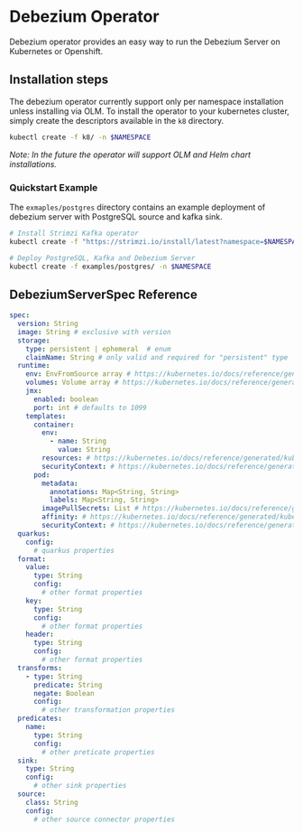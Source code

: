 # Debezium Operator

Debezium operator provides an easy way to run the Debezium Server on Kubernetes or Openshift.

## Installation steps
The debezium operator currently support only per namespace installation unless installing via OLM. To install the operator to your kubernetes cluster,
simply create the descriptors available in the `k8` directory.

```bash
kubectl create -f k8/ -n $NAMESPACE 
```

_Note: In the future the operator will support OLM  and Helm chart installations._ 

### Quickstart Example

The `exmaples/postgres` directory contains an example deployment of debezium server with PostgreSQL source and kafka
sink.

```bash
# Install Strimzi Kafka operator
kubectl create -f "https://strimzi.io/install/latest?namespace=$NAMESPACE" -n $NAMESPACE

# Deploy PostgreSQL, Kafka and Debezium Server
kubectl create -f examples/postgres/ -n $NAMESPACE    
```

## DebeziumServerSpec Reference

```yaml
spec:
  version: String
  image: String # exclusive with version
  storage:
    type: persistent | ephemeral  # enum
    claimName: String # only valid and required for "persistent" type
  runtime:
    env: EnvFromSource array # https://kubernetes.io/docs/reference/generated/kubernetes-api/v1.23/#envfromsource-v1-core
    volumes: Volume array # https://kubernetes.io/docs/reference/generated/kubernetes-api/v1.23/#volume-v1-core
    jmx:
      enabled: boolean
      port: int # defaults to 1099
    templates:
      container:
        env:
          - name: String
            value: String
        resources: # https://kubernetes.io/docs/reference/generated/kubernetes-api/v1.23/#resourcerequirements-v1-core
        securityContext: # https://kubernetes.io/docs/reference/generated/kubernetes-api/v1.23/#securitycontext-v1-core
      pod:
        metadata:
          annotations: Map<String, String>
          labels: Map<String, String>
        imagePullSecrets: List # https://kubernetes.io/docs/reference/generated/kubernetes-api/v1.23/#localobjectreference-v1-core
        affinity: # https://kubernetes.io/docs/reference/generated/kubernetes-api/v1.23/#affinity-v1-core
        securityContext: # https://kubernetes.io/docs/reference/generated/kubernetes-api/v1.23/#podsecuritycontext-v1-core
  quarkus:
    config:
      # quarkus properties 
  format:
    value:
      type: String
      config:
        # other format properties
    key:
      type: String
      config:
        # other format properties
    header:
      type: String
      config:
        # other format properties
  transforms:
    - type: String
      predicate: String
      negate: Boolean
      config:
        # other transformation properties
  predicates:
    name:
      type: String
      config:
        # other preticate properties
  sink:
    type: String
    config:
      # other sink properties
  source:
    class: String
    config:
      # other source connector properties
```

